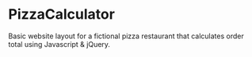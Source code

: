 # PizzaCalculator

Basic website layout for a fictional pizza restaurant that calculates order total using Javascript & jQuery.
